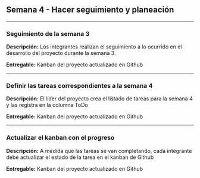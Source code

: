 ## Semana 4 - Hacer seguimiento y planeación

---

### Seguimiento de la semana 3

**Descripción:** Los integrantes realizan el seguimiento a lo ocurrido en el desarrollo del proyecto durante la semana 3.

**Entregable:** Kanban del proyecto actualizado en Github

---

### Definir las tareas correspondientes a la semana 4

**Descripción:** El líder del proyecto crea el listado de tareas para la semana 4 y las registra en la columna ToDo

**Entregable:** Kanban del proyecto actualizado en Github

---

### Actualizar el kanban con el progreso

**Descripción:** A medida que las tareas se van completando, cada integrante debe actualizar el estado de la tarea en el kanban de Github

**Entregable:** Kanban del proyecto actualizado en Github
